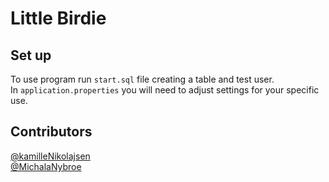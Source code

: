 # Little Birdie  

## Set up  
To use program run `start.sql` file creating a table and test user.  
In `application.properties` you will need to adjust settings for your specific
use.

## Contributors  
[@kamilleNikolajsen](https://github.com/kamilleNikolajsen)  
[@MichalaNybroe](https://github.com/MichalaNybroe)  
